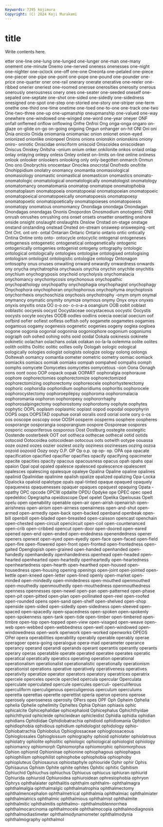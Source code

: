 ```yaml
---
Keywords: 7395 kojimura
Copyright: (C) 2024 Koji Murakami
---
```


# title

Write contents here.



etter
one-line one-lung one-lunged one-lunger one-man one-many onement one-minute Onemo one-nerved
oneness onenesses one-night one-nighter one-oclock one-off one-one Oneonta one-petaled one-piece
one-piecer one-pipe one-point one-pope one-pound one-pounder one-price one-quarter oner one-rail
onerary onerate onerative one-reeler one-ribbed onerier oneriest one-roomed onerose onerosities
onerosity onerous onerously onerousness onery ones one-seater one-seeded oneself one-sepaled
one-septate one-shot one-sided one-sidedly one-sidedness onesigned one-spot one-step one-storied one-story
one-striper one-term onethe one-third one-time onetime one-toed one-to-one one-track one-two
One-two-three one-up one-upmanship oneupmanship one-valued one-way onewhere one-windowed one-winged one-word
one-year oneyer ONF onfall onflemed onflow onflowing Onfre Onfroi Ong
onga-onga ongaro on-glaze on-glide on-go on-going ongoing Ongun onhanger on-hit
ONI Oni oni Onia onicolo Onida oniomania oniomaniac onion onionet
onion-eyed onionized onionlike onionpeel Onions onions onionskin onionskins oniony oniro-
onirotic Oniscidae onisciform oniscoid Oniscoidea oniscoidean Oniscus Oniskey Onitsha -onium
onium onker onkilonite onkos onlaid onlap onlay onlaying onlepy onless
Onley onliest on-limits on-line online onliness onlook onlooker onlookers onlooking
only only-begotten onmarch Onmun Ono ono Onobrychis onocentaur Onoclea onocrotal
Onofredo onofrite Onohippidium onolatry onomancy onomantia onomasiological onomasiology onomastic onomastical
onomasticon onomastics onomato- onomatologic onomatological onomatologically onomatologist onomatology onomatomancy onomatomania
onomatop onomatope onomatophobia onomatoplasm onomatopoeia onomatopoeial onomatopoeian onomatopoeic onomatopoeical onomatopoeically
onomatopoesis onomatopoesy onomatopoetic onomatopoetically onomatopoieses onomatopoiesis onomatopy onomatous onomomancy Onondaga
onondaga Onondagan Onondagas onondagas Ononis Onopordon Onosmodium onotogenic ONR onrush
onrushes onrushing ons onset onsets onsetter onsetting onshore onside onsight
onslaught onslaughts Onslow Onstad on-stage onstage onstand onstanding onstead Onsted
on-stream onsweep onsweeping -ont Ont Ont. ont ont- ontal Ontarian
Ontaric Ontario ontario ontic ontically Ontina Ontine onto onto- ontocycle
ontocyclic ontogenal ontogeneses ontogenesis ontogenetic ontogenetical ontogenetically ontogenic ontogenically ontogenies
ontogenist ontogeny ontography ontologic ontological ontologically ontologies ontologise ontologised ontologising
ontologism ontologist ontologistic ontologize ontology Ontonagon ontosophy onus onuses onwaiting
onward onwardly onwardness onwards ony onycha onychatrophia onychauxis onychia onychin
onychite onychitis onychium onychogryposis onychoid onycholysis onychomalacia onychomancy onychomycosis onychonosus
onychopathic onychopathology onychopathy onychophagia onychophagist onychophagy Onychophora onychophoran onychophorous onychophyma
onychoptosis onychorrhexis onychoschizia onychosis onychotrophy -onym onym onymal onymancy onymatic
onymity onymize onymous onymy Onyx onyx onyxes onyxis onyxitis onza
OO o-o oo- o-o-a-a ooangium OOB oobit ooblast ooblastic oocyesis
oocyst Oocystaceae oocystaceous oocystic Oocystis oocysts oocyte oocytes OODB oodles
oodlins ooecia ooecial ooecium oof oofbird oofier oofiest oofless ooftish
oofy oogamete oogametes oogamies oogamous oogamy oogenesis oogenetic oogenies oogeny
ooglea oogloea oogone oogonia oogonial oogoninia oogoniophore oogonium oogoniums oograph
ooh oohed oohing oohs ooid ooidal Ookala ookinesis ookinete ookinetic
oolachan oolachans oolak oolakan oo-la-la oolemma oolite oolites oolith ooliths
Oolitic oolitic oollies oolly Oologah oologic oological oologically oologies oologist
oologists oologize oology oolong oolongs Ooltewah oomancy oomantia oometer oometric
oometry oomiac oomiack oomiacks oomiacs oomiak oomiaks oompah oompahed oompahs
oomph oomphs oomycete Oomycetes oomycetes oomycetous -oon Oona Oonagh oons
oont oooo OOP oopack oopak OOPART oophoralgia oophorauxe oophore oophorectomies
oophorectomize oophorectomized oophorectomizing oophorectomy oophoreocele oophorhysterectomy oophoric oophoridia oophoridium oophoridiums
oophoritis oophorocele oophorocystectomy oophoroepilepsy oophoroma oophoromalacia oophoromania oophoron oophoropexy oophororrhaphy
oophorosalpingectomy oophorostomy oophorotomy oophyte oophytes oophytic OOPL ooplasm ooplasmic ooplast
oopod oopodal ooporphyrin OOPS oops OOPSTAD oopuhue oorali ooralis oord
oorial oorie oory o-os oos ooscope ooscopy oose OOSH oosperm
oosperms oosphere oospheres oosporange oosporangia oosporangium oospore Oosporeae oospores oosporic
oosporiferous oosporous Oost Oostburg oostegite oostegitic Oostende oosterbeek OOT oot
ootheca oothecae oothecal ootid ootids ootocoid Ootocoidea ootocoidean ootocous oots
ootwith ootype oouassa ooze oozed oozes oozier ooziest oozily ooziness
oozinesses oozing oozoa oozoid oozooid Oozy oozy O.P. OP Op
o.p. op op- op. OPA opa opacate opacification opacified opacifier
opacifies opacify opacifying opacimeter opacite opacities opacity opacous opacousness opacus
opah opahs opai opaion Opal opal opaled opalesce opalesced opalescence
opalescent opalesces opalescing opalesque opaleye Opalina Opaline opaline opalines opalinid
Opalinidae opalinine opalish opalize opalized opalizing Opa-Locka Opalocka opaloid opalotype
opals opal-tinted opaque opaqued opaquely opaqueness opaquenesses opaquer opaques opaquest
opaquing Opata -opathy OPC opcode OPCW opdalite OPDU Opdyke ope
OPEC opec oped opedeldoc Opegrapha opeidoscope Opel opelet Opelika Opelousas
Opelt opelu open openability openable open-air open-airish openairish open-airishness open-airism
open-airness openairness open-and-shut open-armed open-armedly open-back open-backed openband openbeak open-bill
openbill open-bladed open-breasted open-caisson opencast openchain open-chested open-circuit opencircuit open-coil
open-countenanced open-crib open-cribbed opencut open-door open-doored open-eared opened open-end open-ended
open-endedness openendedness opener openers openest open-eyed open-eyedly open-face open-faced open-field
open-fire open-flowered open-front open-fronted open-frontedness open-gaited Openglopish open-grained open-handed openhanded
open-handedly openhandedly openhandedness openhead open-headed open-hearted openhearted open-heartedly openheartedly open-heartedness
openheartedness open-hearth open-hearthed open-housed open-housedness open-housing opening openings open-joint open-jointed
open-kettle open-kneed open-letter open-lined openly open-market open-minded open-mindedly open-mindedness open-mouthed
openmouthed open-mouthedly openmouthedly open-mouthedness openmouthedness openness opennesses open-newel open-pan open-patterned
open-phase open-pit open-pitted open-plan open-pollinated open-reel open-roofed open-rounded opens open-sand
open-shelf open-shelved open-shop openside open-sided open-sidedly open-sidedness open-sleeved open-spaced open-spacedly
open-spacedness open-spoken open-spokenly open-spokenness open-tank open-tide open-timber open-timbered open-timbre open-top
open-topped open-view open-visaged open-weave open-web open-webbed open-webbedness open-well open-windowed open-windowedness
open-work openwork open-worked openworks OPEOS OPer opera operabilities operability operabily
operable operably operae operagoer opera-going operalogue opera-mad operameter operance operancy
operand operandi operands operant operantis operantly operants operary operas operatable
operate operated operatee operates operatic operatical operatically operatics operating operation
operational operationalism operationalist operationalistic operationally operationism operationist operations operative operatively
operativeness operatives operativity operatize operator operators operatory operatrices operatrix opercele
operceles opercle opercled opercula opercular Operculata operculate operculated opercule opercules
operculi- operculiferous operculiform operculigenous operculigerous operculum operculums operetta operettas operette
operettist operla operon operons operose operosely operoseness operosity OPers opes
OPF Oph Opheim Ophelia ophelia Ophelie ophelimity Opheltes Ophia Ophian
ophiasis ophic ophicalcite Ophicephalidae ophicephaloid Ophicephalus Ophichthyidae ophichthyoid ophicleide ophicleidean
ophicleidist Ophidia ophidia ophidian ophidians Ophidiidae Ophidiobatrachia ophidioid ophidiomania Ophidion
ophidiophobia ophidious ophidium ophidologist ophidology ophio- Ophiobatrachia Ophiobolus Ophioglossaceae ophioglossaceous
Ophioglossales Ophioglossum ophiography ophioid ophiolater ophiolatrous ophiolatry ophiolite ophiolitic ophiologic
ophiological ophiologist ophiology ophiomancy ophiomorph Ophiomorpha ophiomorphic ophiomorphous Ophion ophionid
Ophioninae ophionine ophiophagous ophiophagus ophiophilism ophiophilist ophiophobe ophiophobia ophiophoby ophiopluteus
Ophiosaurus ophiostaphyle ophiouride Ophir ophir Ophis Ophisaurus Ophism Ophite ophite
ophites Ophitic ophitic Ophitism Ophiuchid Ophiuchus ophiuchus Ophiucus ophiucus ophiuran
ophiurid Ophiurida ophiuroid Ophiuroidea ophiuroidean ophresiophobia ophryon Ophrys ophthalaiater ophthalitis
ophthalm ophthalm- ophthalmagra ophthalmalgia ophthalmalgic ophthalmatrophia ophthalmectomy ophthalmencephalon ophthalmetrical ophthalmia
ophthalmiac ophthalmiater ophthalmiatrics ophthalmic ophthalmious ophthalmist ophthalmite ophthalmitic ophthalmitis ophthalmo-
ophthalmoblennorrhea ophthalmocarcinoma ophthalmocele ophthalmocopia ophthalmodiagnosis ophthalmodiastimeter ophthalmodynamometer ophthalmodynia ophthalmography ophthalmol
